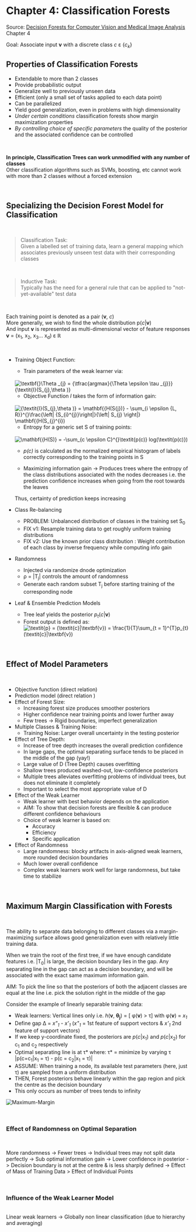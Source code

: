 # Chapter 4: Classification Forests

Source: [Decision Forests for Computer Vision and Medical Image Analysis](https://link.springer.com/book/10.1007/978-1-4471-4929-3) Chapter 4

Goal: Associate input **v** with a discrete class _c_ &epsilon; {_c<sub>k</sub>_}

## **Properties of Classification Forests**
* Extendable to more than 2 classes 
* Provide probabilistic output
* Generalize well to previously unseen data 
* Efficient (only a small set of tasks applied to each data point)
* Can be parallelized 
* Yield good generalization, even in problems with high dimensionality 
* _Under certain conditions_ classification forests show margin maximization properties 
* _By controlling choice of specific parameters_ the quality of the posterior and the associated confidence can be controlled 

<br>

**In principle, Classification Trees can work unmodified with any number of classes** <br>
Other classification algorithms such as SVMs, boosting, etc cannot work with more than 2 classes without a forced extension  

<br>

## **Specializing the Decision Forest Model for Classification**

<br>

> Classification Task: <br> Given a labelled set of training data, learn a general mapping which associates previously unseen test data with their corresponding classes 

<br> 

> Inductive Task: <br> Typically has the need for a general rule that can be applied to "not-yet-available" test data 

<br> 

Each training point is denoted as a pair (**v**, _c_) <br>
More generally, we wish to find the whole distribution p(_c_|**v**) <br>
And input **v** is represented as multi-dimensional vector of feature responses **v** = (x<sub>1</sub>, x<sub>2</sub>, x<sub>3</sub>... x<sub>d</sub>) &epsilon; ℝ

<br>


* Training Object Function: 
    * Train parameters of the weak learner via: 
    
    <br>

    <img src="https://latex.codecogs.com/svg.image?\textbf{}\Theta&space;_{j}&space;=&space;{\tfrac{argmax}{\Theta&space;\epsilon&space;\tau&space;_{j}}}{\textit{I}(S_{j},\theta&space;)}" title="\textbf{}\Theta _{j} = {\tfrac{argmax}{\Theta \epsilon \tau _{j}}}{\textit{I}(S_{j},\theta )}" />

    <br> 

    * Objective Function _I_ takes the form of information gain: 

    <br>

    <img src="https://latex.codecogs.com/svg.image?{\textit{I}(S_{j},\theta&space;)}&space;=&space;\mathbf{{H(S{j})}&space;-&space;\sum_{i&space;&space;\epsilon&space;{L,&space;R}}^{}\frac{\left|&space;{S_{i}^{j}}\right|}{\left|&space;S_{j}&space;\right|}&space;\mathbf{{H(S_{j}^{i})" title="{\textit{I}(S_{j},\theta )} = \mathbf{{H(S{j})} - \sum_{i \epsilon {L, R}}^{}\frac{\left| {S_{i}^{j}}\right|}{\left| S_{j} \right|} \mathbf{{H(S_{j}^{i})" />

    <br> 

    * Entropy for a generic set S of training points: 

    <br>

    <img src="https://latex.codecogs.com/svg.image?\mathbf{{H(S)}&space;=&space;-\sum_{c&space;\epsilon&space;C}^{}\textit{p(c)}&space;log(\textit{p(c)})" title="\mathbf{{H(S)} = -\sum_{c \epsilon C}^{}\textit{p(c)} log(\textit{p(c)})" />

    <br> 

    * _p(c)_ is calculated as the normalized empirical histogram of labels correctly corresponding to the training points in S 

    * Maximizing information gain -> Produces trees where the entropy of the class distributions associated with the nodes decreases i.e. the prediction confidence increases when going from the root towards the leaves 

     Thus, certainty of prediction keeps increasing 

* Class Re-balancing 
    * PROBLEM: Unbalanced distribution of classes in the training set S<sub>0</sub>
    * FIX v1: Resample training data to get roughly uniform training distributions
    * FIX v2: Use the known prior class distribution : Weight contribution of each class by inverse frequency while computing info gain

* Randomness
    * Injected via randomize dnode optimization
    * &rho; = |&Tau;<sub>j</sub>| controls the amount of randomness
    * Generate each random subset &Tau;<sub>j</sub> before starting training of the corresponding node 

* Leaf & Ensemble Prediction Models 
    * Tree leaf yields the posterior _p<sub>t</sub>_(_c_|**v**)
    * Forest output is defined as: 
        <img src="https://latex.codecogs.com/svg.image?\textit{p}&space;=&space;(\textit{c}|\textbf{v})&space;=&space;\frac{1}{T}\sum_{t&space;=&space;1}^{T}p_{t}(\textit{c}|\textbf{v})" title="\textit{p} = (\textit{c}|\textbf{v}) = \frac{1}{T}\sum_{t = 1}^{T}p_{t}(\textit{c}|\textbf{v})" />
    
<br>
        
## **Effect of Model Parameters**
<br>

* Objective function (direct relation)
* Prediction model (direct relation )
* Effect of Forest Size: 
    * Increasing forest size produces smoother posteriors
    * Higher confidence near training points and lower further away 
    * Few trees -> Rigid boundaries, imperfect generalization
* Multiple Classes & Training Noise: 
    * Training Noise: Larger overall uncertainty in the testing posterior 
* Effect of Tree Depth: 
    * Increase of tree depth increases the overall prediction confidence 
    * In large gaps, the optimal separating surface tends to be placed in the middle of the gap (yay!)
    * Large value of D (Tree Depth) causes overfitting 
    * Shallow trees produced washed-out, low-confidence posteriors
    * Multiple trees alleviates overfitting problems of individual trees, but does not eliminate it completely 
    * Important to select the most appropriate value of D 
* Effect of the Weak Learner 
    * Weak learner with best behavior depends on the application
    * AIM: To show that decision forests are flexible & can produce different confidence behaviours 
    * Choice of weak learner is based on: 
        * Accuracy
        * Efficiency
        * Specific application
* Effect of Randomness
    * Large randomness: blocky artifacts in axis-aligned weak learners, more rounded decision boundaries
    * Much lower overall confidence 
    * Complex weak learners work well for large randomness, but take time to stabilize

<br>

## **Maximum Margin Classification with Forests**
<br>

The ability to separate data belonging to different classes via a margin-maximizing surface allows good generalization even with relatively little training data. <br>

When we train the root of the first tree, if we have enough candidate features i.e. |&Tau;<sub>0</sub>| is large, the decision boundary lies in the gap. Any separating line in the gap can act as a decision boundary, and will be associated with the exact same maximum information gain. <br>

AIM: To pick the line so that the posteriors of both the adjacent classes are equal at the line i.e. pick the solution right in the middle of the gap <br> 

Consider the example of linearly separable training data: 
* Weak learners: Vertical lines only i.e. _h_(**v**, **&theta;<sub>j</sub>**) = [ &phi;(**v**) > &tau;] with &phi;(**v**) = _x<sub>1</sub>_
* Define gap &Delta; = _x"<sub>1</sub> - x'<sub>1</sub>_ (_x"<sub>1</sub>_ = 1st feature of support vectors & _x'<sub>1</sub>_ 2nd feature of support vectors)
* If we keep y-coordinate fixed, the posteriors are _p_(_c_|x<sub>1</sub>) and _p_(_c_|x<sub>2</sub>) for c<sub>1</sub> and c<sub>2</sub> respectively
* Optimal separating line is at &tau;* where:
    &tau;* = minimize by varying &tau; |p(c=c<sub>1</sub>|x<sub>1</sub> = &tau;) - p(c = c<sub>2</sub>|x<sub>1</sub> = &tau;)|
* ASSUME: When training a node, its available test parameters (here, just &tau;) are sampled from a uniform distribution 
* THEN, Forest posteriors behave linearly within the gap region and pick the centre as the decision boundary 
* This only occurs as number of trees tends to infinity 

![Maximum-Margin](MaxMargin.jpg)

<br> 

### **Effect of Randomness on Optimal Separation**

<br>

More randomness -> Fewer trees -> Individual trees may not split data perfectly -> Sub optimal information gain -> Lower confidence in posterior -> Decision boundary is not at the centre & is less sharply defined -> Effect of Mass of Training Data > Effect of Individual Points 

<br>

### **Influence of the Weak Learner Model**

<br>
Linear weak learners -> Globally non linear classification (due to hierarchy and averaging)
    

